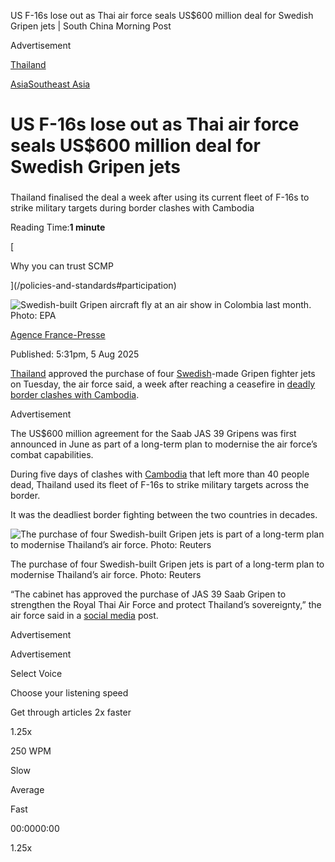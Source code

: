 US F-16s lose out as Thai air force seals US$600 million deal for Swedish Gripen jets | South China Morning Post    

Advertisement

[Thailand](/topics/thailand?module=breadcrumb&pgtype=article)

[Asia](/news/asia?module=breadcrumb&pgtype=article)[Southeast Asia](/news/asia/southeast-asia?module=breadcrumb&pgtype=article)

# US F-16s lose out as Thai air force seals US$600 million deal for Swedish Gripen jets

### 

Thailand finalised the deal a week after using its current fleet of F-16s to strike military targets during border clashes with Cambodia

Reading Time:**1 minute**

[

Why you can trust SCMP

](/policies-and-standards#participation)

![Swedish-built Gripen aircraft fly at an air show in Colombia last month. Photo: EPA](https://cdn.i-scmp.com/sites/default/files/styles/1020x680/public/d8/images/canvas/2025/08/05/d9803e22-1cb4-4ddd-ae6d-6f906126bcf1_d28bb588.jpg?itok=uoryITWG&v=1754386311)

[Agence France-Presse](/author/agence-france-presse-1)

Published: 5:31pm, 5 Aug 2025

[Thailand](https://www.scmp.com/topics/thailand?module=inline&pgtype=article) approved the purchase of four [Swedish](https://www.scmp.com/topics/sweden?module=inline&pgtype=article)\-made Gripen fighter jets on Tuesday, the air force said, a week after reaching a ceasefire in [deadly border clashes with Cambodia](https://www.scmp.com/week-asia/politics/article/3319925/thai-cambodian-militaries-meet-finesse-ceasefire-amid-claims-truce-violations?module=inline&pgtype=article).

Advertisement

The US$600 million agreement for the Saab JAS 39 Gripens was first announced in June as part of a long-term plan to modernise the air force’s combat capabilities.

During five days of clashes with [Cambodia](https://www.scmp.com/topics/cambodia?module=inline&pgtype=article) that left more than 40 people dead, Thailand used its fleet of F-16s to strike military targets across the border.

It was the deadliest border fighting between the two countries in decades.

![The purchase of four Swedish-built Gripen jets is part of a long-term plan to modernise Thailand’s air force. Photo: Reuters](https://img.i-scmp.com/cdn-cgi/image/fit=contain,width=1024,format=auto/sites/default/files/d8/images/canvas/2025/08/05/404bcb88-876c-48b8-9f00-87d8605a177a_bc8abfab.jpg "The purchase of four Swedish-built Gripen jets is part of a long-term plan to modernise Thailand’s air force. Photo: Reuters")

The purchase of four Swedish-built Gripen jets is part of a long-term plan to modernise Thailand’s air force. Photo: Reuters

“The cabinet has approved the purchase of JAS 39 Saab Gripen to strengthen the Royal Thai Air Force and protect Thailand’s sovereignty,” the air force said in a [social media](https://www.scmp.com/topics/social-media?module=inline&pgtype=article) post.

Advertisement

Advertisement

Select Voice

Choose your listening speed

Get through articles 2x faster

1.25x

250 WPM

Slow

Average

Fast

00:0000:00

1.25x